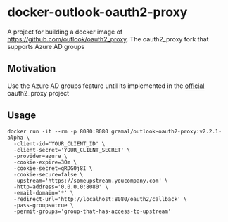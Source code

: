 # docker-outlook-oauth2-proxy
A project for building a docker image of https://github.com/outlook/oauth2_proxy. The oauth2_proxy fork that supports Azure AD groups
## Motivation
Use the Azure AD groups feature until its implemented in the [official](https://github.com/pusher/oauth2_proxy) oauth2_proxy project
## Usage
```
docker run -it --rm -p 8080:8080 gramal/outlook-oauth2-proxy:v2.2.1-alpha \
  -client-id='YOUR_CLIENT_ID' \
  -client-secret='YOUR_CLIENT_SECRET' \
  -provider=azure \
  -cookie-expire=30m \
  -cookie-secret=qRDG0j8I \
  -cookie-secure=false \
  -upstream='https://someupstream.youcompany.com' \
  -http-address='0.0.0.0:8080' \
  -email-domain='*' \
  -redirect-url='http://localhost:8080/oauth2/callback' \
  -pass-groups=true \
  -permit-groups='group-that-has-access-to-upstream'
```

